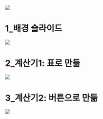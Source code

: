 <img src="https://capsule-render.vercel.app/api?type=waving&color=auto&customColorList=9&height=240&section=header&text=이것저것%20만드는%20TIL&animation=twinkling&fontSize=60&fontAlign=60&fontAlignY=40" />

<h1>1_배경 슬라이드</h1>
<img src="https://github.com/piczza/TIL/assets/137299181/5e247383-dd0e-4c14-8318-2f7d36b6f221">

<h1>2_계산기1: 표로 만듦</h1>
<img src="https://github.com/piczza/TIL/assets/137299181/42a2d110-9e7d-4346-a839-c6476c72157a">

<h1>3_계산기2: 버튼으로 만듦</h1>
<img src="https://github.com/piczza/TIL/assets/137299181/95c22ffe-ee7e-4079-963b-94226423d999">
